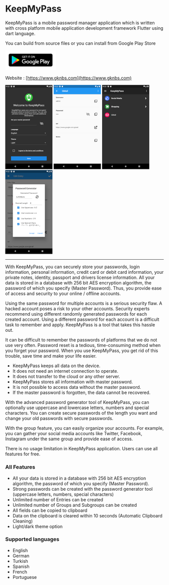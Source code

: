 # KeepMyPass

KeepMyPass is a mobile password manager application which is written with cross platform mobile application development framework Flutter using dart language.

You can build from source files or you can install from Google Play Store

<a href="https://play.google.com/store/apps/details?id=com.gknbs.keepmypass"><img src="https://github.com/gokhanbas83/keepmypass/blob/master/assets/google-play-badge.png?raw=true" alt="Download KeepMyPass" width="161" height="62"></a>

Website : [https://www.gknbs.com](https://www.gknbs.com)

<img src="https://github.com/gokhanbas83/keepmypass/blob/master/assets/keepmypass-welcome-screen.png?raw=true" alt="welcome screen of keepmypass mobile application" width="150">
<img src="https://github.com/gokhanbas83/keepmypass/blob/master/assets/keepmypass-entry-screen.png?raw=true" alt="entry screen of keepmypass mobile application" width="150">
<img src="https://github.com/gokhanbas83/keepmypass/blob/master/assets/keepmypass-dark-theme.png?raw=true" alt="dark theme of keepmypass mobile application" width="150">
<img src="https://github.com/gokhanbas83/keepmypass/blob/master/assets/keepmypass-password-generator.png?raw=true" alt="password generator of keepmypass mobile application" width="150">

------------

With KeepMyPass, you can securely store your passwords, login information, personal information, credit card or debit card information, your private notes, identity, passport and drivers license information. All your data is stored in a database with 256 bit AES encryption algorithm, the password of which you specify (Master Password). Thus, you provide ease of access and security to your online / offline accounts.

Using the same password for multiple accounts is a serious security flaw. A hacked account poses a risk to your other accounts. Security experts recommend using different randomly generated passwords for each created account. Using a different password for each account is a difficult task to remember and apply. KeepMyPass is a tool that takes this hassle out.

It can be difficult to remember the passwords of platforms that we do not use very often. Password reset is a tedious, time-consuming method when you forget your password. When you use KeepMyPass, you get rid of this trouble, save time and make your life easier.

- KeepMyPass keeps all data on the device.
- It does not need an internet connection to operate.
- It does not transfer to the cloud or any other server.
- KeepMyPass stores all information with master password.
- It is not possible to access data without the master password.
- If the master password is forgotten, the data cannot be recovered.

With the advanced password generator tool of KeepMyPass, you can optionally use uppercase and lowercase letters, numbers and special characters. You can create secure passwords of the length you want and change your old passwords with secure passwords.

With the group feature, you can easily organize your accounts. For example, you can gather your social media accounts like Twitter, Facebook, Instagram under the same group and provide ease of access.

There is no usage limitation in KeepMyPass application. Users can use all features for free.

### All Features
- All your data is stored in a database with 256 bit AES encryption algorithm, the password of which you specify (Master Password).
- Strong passwords can be created with the password generator tool (uppercase letters, numbers, special characters)
- Unlimited number of Entries can be created
- Unlimited number of Groups and Subgroups can be created
- All fields can be copied to clipboard
- Data on the clipboard is cleared within 10 seconds (Automatic Clipboard Cleaning)
- Light/dark theme option

### Supported languages
- English
- German
- Turkish
- Spanish
- French
- Portuguese
